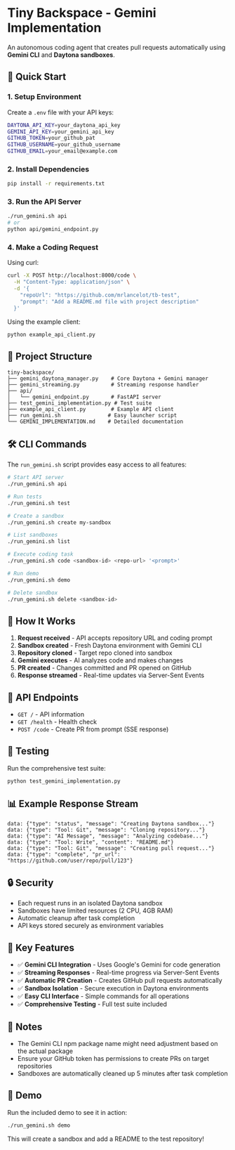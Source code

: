 # Tiny Backspace - Gemini Implementation

An autonomous coding agent that creates pull requests automatically using **Gemini CLI** and **Daytona sandboxes**.

## 🚀 Quick Start

### 1. Setup Environment

Create a `.env` file with your API keys:
```bash
DAYTONA_API_KEY=your_daytona_api_key
GEMINI_API_KEY=your_gemini_api_key
GITHUB_TOKEN=your_github_pat
GITHUB_USERNAME=your_github_username
GITHUB_EMAIL=your_email@example.com
```

### 2. Install Dependencies

```bash
pip install -r requirements.txt
```

### 3. Run the API Server

```bash
./run_gemini.sh api
# or
python api/gemini_endpoint.py
```

### 4. Make a Coding Request

Using curl:
```bash
curl -X POST http://localhost:8000/code \
  -H "Content-Type: application/json" \
  -d '{
    "repoUrl": "https://github.com/mrlancelot/tb-test",
    "prompt": "Add a README.md file with project description"
  }'
```

Using the example client:
```bash
python example_api_client.py
```

## 📁 Project Structure

```
tiny-backspace/
├── gemini_daytona_manager.py    # Core Daytona + Gemini manager
├── gemini_streaming.py          # Streaming response handler
├── api/
│   └── gemini_endpoint.py       # FastAPI server
├── test_gemini_implementation.py # Test suite
├── example_api_client.py        # Example API client
├── run_gemini.sh               # Easy launcher script
└── GEMINI_IMPLEMENTATION.md    # Detailed documentation
```

## 🛠️ CLI Commands

The `run_gemini.sh` script provides easy access to all features:

```bash
# Start API server
./run_gemini.sh api

# Run tests
./run_gemini.sh test

# Create a sandbox
./run_gemini.sh create my-sandbox

# List sandboxes
./run_gemini.sh list

# Execute coding task
./run_gemini.sh code <sandbox-id> <repo-url> '<prompt>'

# Run demo
./run_gemini.sh demo

# Delete sandbox
./run_gemini.sh delete <sandbox-id>
```

## 🔄 How It Works

1. **Request received** - API accepts repository URL and coding prompt
2. **Sandbox created** - Fresh Daytona environment with Gemini CLI
3. **Repository cloned** - Target repo cloned into sandbox
4. **Gemini executes** - AI analyzes code and makes changes
5. **PR created** - Changes committed and PR opened on GitHub
6. **Response streamed** - Real-time updates via Server-Sent Events

## 📡 API Endpoints

- `GET /` - API information
- `GET /health` - Health check
- `POST /code` - Create PR from prompt (SSE response)

## 🧪 Testing

Run the comprehensive test suite:
```bash
python test_gemini_implementation.py
```

## 📊 Example Response Stream

```
data: {"type": "status", "message": "Creating Daytona sandbox..."}
data: {"type": "Tool: Git", "message": "Cloning repository..."}
data: {"type": "AI Message", "message": "Analyzing codebase..."}
data: {"type": "Tool: Write", "content": "README.md"}
data: {"type": "Tool: Git", "message": "Creating pull request..."}
data: {"type": "complete", "pr_url": "https://github.com/user/repo/pull/123"}
```

## 🔒 Security

- Each request runs in an isolated Daytona sandbox
- Sandboxes have limited resources (2 CPU, 4GB RAM)
- Automatic cleanup after task completion
- API keys stored securely as environment variables

## 🎯 Key Features

- ✅ **Gemini CLI Integration** - Uses Google's Gemini for code generation
- ✅ **Streaming Responses** - Real-time progress via Server-Sent Events
- ✅ **Automatic PR Creation** - Creates GitHub pull requests automatically
- ✅ **Sandbox Isolation** - Secure execution in Daytona environments
- ✅ **Easy CLI Interface** - Simple commands for all operations
- ✅ **Comprehensive Testing** - Full test suite included

## 📝 Notes

- The Gemini CLI npm package name might need adjustment based on the actual package
- Ensure your GitHub token has permissions to create PRs on target repositories
- Sandboxes are automatically cleaned up 5 minutes after task completion

## 🚀 Demo

Run the included demo to see it in action:
```bash
./run_gemini.sh demo
```

This will create a sandbox and add a README to the test repository!